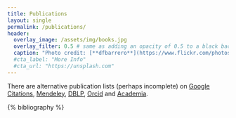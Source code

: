 ```yaml
---
title: Publications
layout: single
permalink: /publications/
header:
  overlay_image: /assets/img/books.jpg
  overlay_filter: 0.5 # same as adding an opacity of 0.5 to a black background
  caption: "Photo credit: [**dfbarrero**](https://www.flickr.com/photos/dfbarrero/)"
  #cta_label: "More Info"
  #cta_url: "https://unsplash.com"
---
```


There are alternative publication lists (perhaps incomplete) on [Google Citations](http://scholar.google.com/citations?hl=en&user=1HXXKSwAAAAJ), [Mendeley](http://www.mendeley.com/profiles/david-f-barrero/), [DBLP](http://dblp.uni-trier.de/pers/hd/b/Barrero:David_F=.html), [Orcid](https://orcid.org/0000-0002-3601-3052) and [Academia](http://uah.academia.edu/DavidFBarrero).

{% bibliography %}
